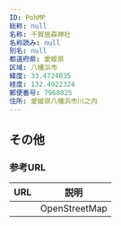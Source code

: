 ```yaml
---
ID: PohMP
総称: null
名称: 千賀居森神社
名称読み: null
別名: null
都道府県: 愛媛県
区域: 八幡浜市
緯度: 33.4724035
経度: 132.4922324
郵便番号: 7968025
住所: 愛媛県八幡浜市川之内
---
```


## その他

### 参考URL

| URL | 説明          |
| --- | ------------- |
|     | OpenStreetMap |
